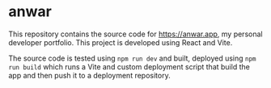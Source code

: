 # anwar

This repository contains the source code for https://anwar.app, my personal developer portfolio. This project is developed using React and Vite.


The source code is tested using `npm run dev` and built, deployed using `npm run build` which runs a Vite and custom deployment script that build the app and then push it to a deployment repository.